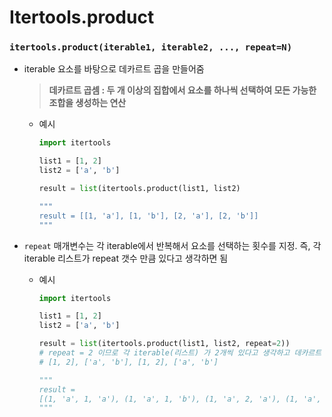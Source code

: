 # Itertools.product

### `itertools.product(iterable1, iterable2, ..., repeat=N)`

- iterable 요소를 바탕으로 데카르트 곱을 만들어줌

  > **데카르트 곱셈 : 두 개 이상의 집합에서 요소를 하나씩 선택하여 모든 가능한 조합을 생성하는 연산**

  - 예시 

    ```python
    import itertools
    
    list1 = [1, 2]
    list2 = ['a', 'b']
    
    result = list(itertools.product(list1, list2)
    
    """
    result = [[1, 'a'], [1, 'b'], [2, 'a'], [2, 'b']]
    """
    ```

- `repeat` 매개변수는 각 iterable에서 반복해서 요소를 선택하는 횟수를 지정. 즉, 각 iterable 리스트가 repeat 갯수 만큼 있다고 생각하면 됨

  - 예시

    ```python
    import itertools
    
    list1 = [1, 2]
    list2 = ['a', 'b']
    
    result = list(itertools.product(list1, list2, repeat=2))
    # repeat = 2 이므로 각 iterable(리스트) 가 2개씩 있다고 생각하고 데카르트 곱을 구하면 됨
    # [1, 2], ['a', 'b'], [1, 2], ['a', 'b']
    
    """
    result = 
    [(1, 'a', 1, 'a'), (1, 'a', 1, 'b'), (1, 'a', 2, 'a'), (1, 'a', 2, 'b') ...
    """
    ```